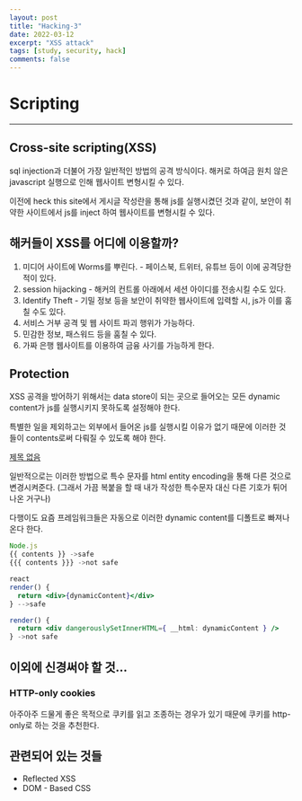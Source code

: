 ```yaml
---
layout: post
title: "Hacking-3"
date: 2022-03-12
excerpt: "XSS attack"
tags: [study, security, hack]
comments: false
---
```


# Scripting

---

## Cross-site scripting(XSS)

sql injection과 더불어 가장 일반적인 방법의 공격 방식이다. 해커로 하여금 원치 않은 javascript 실행으로 인해 웹사이트 변형시킬 수 있다.

이전에 heck this site에서 게시글 작성란을 통해 js를 실행시켰던 것과 같이, 보안이 취약한 사이트에서 js를 inject 하여 웹사이트를 변형시킬 수 있다.

## 해커들이 XSS를 어디에 이용할까?

1. 미디어 사이트에 Worms를 뿌린다. - 페이스북, 트위터, 유튜브 등이 이에 공격당한 적이 있다.
2. session hijacking - 해커의 컨트롤 아래에서 세션 아이디를 전송시킬 수도 있다.
3. Identify Theft - 기밀 정보 등을 보안이 취약한 웹사이트에 입력할 시, js가 이를 훔칠 수도 있다.
4. 서비스 거부 공격 및 웹 사이트 파괴 행위가 가능하다.
5. 민감한 정보, 패스워드 등을 훔칠 수 있다.
6. 가짜 은행 웹사이트를 이용하여 금융 사기를 가능하게 한다.

## Protection

XSS 공격을 방어하기 위해서는 data store이 되는 곳으로 들어오는 모든 dynamic content가 js를 실행시키지 못하도록 설정해야 한다.

특별한 일을 제외하고는 외부에서 들어온 js를 실행시킬 이유가 없기 때문에 이러한 것들이 contents로써 다뤄질 수 있도록 해야 한다.

[제목 없음](https://www.notion.so/66106d95a1774bda9e961be54851441b)

일반적으로는 이러한 방법으로 특수 문자를 html entity encoding을 통해 다른 것으로 변경시켜준다. (그래서 가끔 복붙을 할 때 내가 작성한 특수문자 대신 다른 기호가 튀어나온 거구나)

다행이도 요즘 프레임워크들은 자동으로 이러한 dynamic content를 디폴트로 빠져나온다 한다.

```jsx
Node.js
{{ contents }} ->safe
{{{ contents }}} ->not safe
```

```jsx
react
render() {
  return <div>{dynamicContent}</div>
} -->safe

render() {
  return <div dangerouslySetInnerHTML={ __html: dynamicContent } />
} ->not safe
```

## 이외에 신경써야 할 것...

### HTTP-only cookies

아주아주 드물게 좋은 목적으로 쿠키를 읽고 조종하는 경우가 있기 때문에 쿠키를 http-only로 하는 것을 추천한다.

## 관련되어 있는 것들

- Reflected XSS
- DOM - Based CSS

